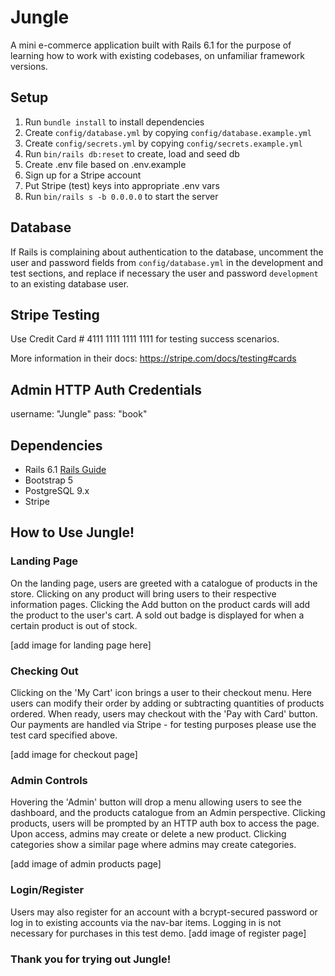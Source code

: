 # Jungle

A mini e-commerce application built with Rails 6.1 for the purpose of learning how to work with existing codebases, on unfamiliar framework versions.

## Setup

1. Run `bundle install` to install dependencies
2. Create `config/database.yml` by copying `config/database.example.yml`
3. Create `config/secrets.yml` by copying `config/secrets.example.yml`
4. Run `bin/rails db:reset` to create, load and seed db
5. Create .env file based on .env.example
6. Sign up for a Stripe account
7. Put Stripe (test) keys into appropriate .env vars
8. Run `bin/rails s -b 0.0.0.0` to start the server

## Database

If Rails is complaining about authentication to the database, uncomment the user and password fields from `config/database.yml` in the development and test sections, and replace if necessary the user and password `development` to an existing database user.

## Stripe Testing

Use Credit Card # 4111 1111 1111 1111 for testing success scenarios.

More information in their docs: <https://stripe.com/docs/testing#cards>

## Admin HTTP Auth Credentials
username: "Jungle"
pass: "book"

## Dependencies

- Rails 6.1 [Rails Guide](http://guides.rubyonrails.org/v6.1/)
- Bootstrap 5
- PostgreSQL 9.x
- Stripe

## How to Use Jungle!

### Landing Page
On the landing page, users are greeted with a catalogue of products in the store. Clicking on any product will bring users to their respective information pages. Clicking the Add button on the product cards will add the product to the user's cart. A sold out badge is displayed for when a certain product is out of stock.

[add image for landing page here]

### Checking Out
Clicking on the 'My Cart' icon brings a user to their checkout menu. Here users can modify their order by adding or subtracting quantities of products ordered. When ready, users may checkout with the 'Pay with Card' button. Our payments are handled via Stripe - for testing purposes please use the test card specified above. 

[add image for checkout page]

### Admin Controls
Hovering the 'Admin' button will drop a menu allowing users to see the dashboard, and the products catalogue from an Admin perspective. Clicking products, users will be prompted by an HTTP auth box to access the page. Upon access, admins may create or delete a new product. Clicking categories show a similar page where admins may create categories.

[add image of admin products page]

### Login/Register
Users may also register for an account with a bcrypt-secured password or log in to existing accounts via the nav-bar items. Logging in is not necessary for purchases in this test demo.
[add image of register page] 

### Thank you for trying out Jungle!